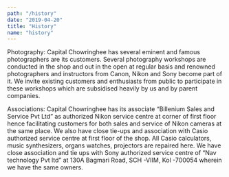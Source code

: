 ```yaml
---
path: "/history"
date: "2019-04-20"
title: "History"
name: "history"
---
```


Photography: Capital Chowringhee has several eminent and famous photographers are its customers. Several photography workshops are conducted in the shop and out in the open at regular basis and renowned photographers and instructors from Canon, Nikon and Sony become part of it. We invite existing customers and enthusiasts from public to participate in these workshops which are subsidised heavily by us and by parent companies.

Associations: Capital Chowringhee has its associate “Billenium Sales and Service Pvt Ltd” as authorized Nikon service centre at corner of first floor hence facilitating customers for both sales and service of Nikon cameras at the same place. We also have close tie-ups and association with Casio authorized service centre at first floor of the shop. All Casio calculators, music synthesizers, organs watches, projectors are repaired here. We have close association and tie ups with Sony authorized service centre of “Nav technology Pvt ltd” at 130A Bagmari Road, SCH -VIIM, Kol -700054 wherein we have the same owners.
